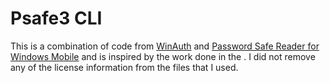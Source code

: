 # Psafe3 CLI

This is a combination of code from [WinAuth](https://github.com/winauth/winauth) and [Password Safe Reader for Windows Mobile](https://www.codeproject.com/Articles/34083/Password-Safe-Reader-for-Windows-Mobile) and is inspired by the work done in the . I did not remove any of the license information from the files that I used. 